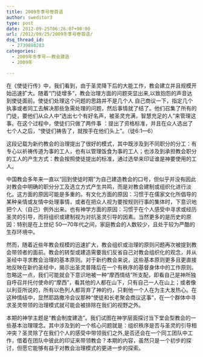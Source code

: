 ```yaml
---
title: 2009冬季号卷首语
author: sweditor3
type: post
date: 2012-09-25T06:26:07+00:00
url: /2012/09/25/2009冬季号卷首语/
dsq_thread_id:
  - 2739880283
categories:
  - 2009年冬季号——教会建造
  - 2009年

---
```

在《使徒行传》中，我们看到，由于圣灵降下后的大能工作，教会建立并且规模开始迅速扩大。随着“门徒增多”，教会治理方面的问题突显出来,以致抱怨的声音达到使徒面前。使徒们处理这个问题的思路并不是几个人 自己商议一下，指定几个执事或者同工去解决那些急需处理的问题，然后事情就了结了。他们召集了所有的门徒，要他们从众人中“选出七个有好名声，被圣灵充满，智慧充足的人”来管理这事。在这个过程中，使徒们只做了两件事 ：提出了资格标准，并且在众人选出了七个人之后，“使徒们祷告了，就按手在他们头上”。（徒6:1—6）

这段记载为新约教会的治理提出了很好的模式，其中既涉及到不同职分的分工：有专心以祈祷传道为事的工人，也有以管理饭食为事的工人；也涉及到承担教会职分的工人的产生方式：教会按照使徒提出的标准，通过选举来印证谁是神要使用的工人。

中国教会多年来一直以“回到使徒时期”为自己建造教会的口号，但似乎并没有因此对教会中明确的职分分工及选立方式产生共鸣，而是对教会建制或组织化进行淡化。这方面的原因可能是多重的。有文化方面的原因：习惯于在儒家文化所倡导的某种亲情或友情中处理事情，或者在把众人视为要按规则行事的集体时，下意识地把个人（自己）例外出来。也有神学方面的原因：习惯于在个人感受中寻求或经历圣灵的引导，而将组织或建制视为对抗圣灵引导的因素。当然更多的是历史的原因：特别是在上世纪 50—70年代之间，家庭教会的人数较少，且处于较为严酷的生存环境中。

然而，随着近些年教会规模的迅速扩大，教会组织或治理的原则问题再次被提到教会带领者的面前。教会的转型或建造需要我们反省自己对教会组织化的观念，并从圣经中寻求教会治理的基本原则。对于新约教会来说，这些基本原则更多且更直接地反映在新约圣经中，揭示出圣灵普降后在一个有秩序的基督身体中的工作原则。忽略这一点，我们可能就会下意识地被一种“摩西情结”所支配，即看自己是神所独自呼召并托付使命的“摩西”，看其他的人都在山下，只有自己一人在山上；或者像以利亚所说的，所有以色列人都背弃了神的约，只剩他一个人在为主大发热心。在这种情结中，显然耶路撒冷会议那种“使徒和长老聚会商议这事”，在一个群体中寻求圣灵带领的治理模式就可能会被排除在我们的视野之外。

本期的神学主题是“教会制度建造”。我们试图在神学层面探讨当下堂会型教会的一些基本治理理念。其中涉及到的一个核心问题就是：组织秩序是否与圣灵的引导相冲突？圣灵除了在我们个人的感受中带领我们之外,是否还会在一个同工团队中工作，借着在团队中彼此的印证来带领教会？本期的内容，虽然只是一个初步的探讨，但愿它能够有益于对教会治理模式的更进一步的探索。